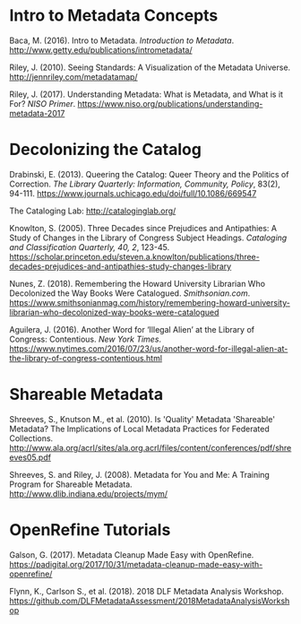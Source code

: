 # Intro to Metadata Concepts

Baca, M. (2016). Intro to Metadata. *Introduction to Metadata*. http://www.getty.edu/publications/intrometadata/

Riley, J. (2010). Seeing Standards: A Visualization of the Metadata Universe. http://jennriley.com/metadatamap/

Riley, J. (2017). Understanding Metadata: What is Metadata, and What is it For? *NISO Primer*. https://www.niso.org/publications/understanding-metadata-2017

# Decolonizing the Catalog

Drabinski, E. (2013). Queering the Catalog: Queer Theory and the Politics of Correction. *The Library Quarterly: Information, Community, Policy*, 83(2), 94-111. https://www.journals.uchicago.edu/doi/full/10.1086/669547

The Cataloging Lab: http://cataloginglab.org/

Knowlton, S. (2005). Three Decades since Prejudices and Antipathies: A Study of Changes in the Library of Congress Subject Headings. *Cataloging and Classification Quarterly, 40, 2*, 123-45. https://scholar.princeton.edu/steven.a.knowlton/publications/three-decades-prejudices-and-antipathies-study-changes-library 

Nunes, Z. (2018). Remembering the Howard University Librarian Who Decolonized the Way Books Were Catalogued. *Smithsonian.com*. https://www.smithsonianmag.com/history/remembering-howard-university-librarian-who-decolonized-way-books-were-catalogued

Aguilera, J. (2016). Another Word for ‘Illegal Alien’ at the Library of Congress: Contentious. *New York Times*. https://www.nytimes.com/2016/07/23/us/another-word-for-illegal-alien-at-the-library-of-congress-contentious.html

# Shareable Metadata

Shreeves, S., Knutson M., et al. (2010). Is 'Quality' Metadata 'Shareable' Metadata? The Implications of Local Metadata Practices for Federated Collections. http://www.ala.org/acrl/sites/ala.org.acrl/files/content/conferences/pdf/shreeves05.pdf

Shreeves, S. and Riley, J. (2008). Metadata for You and Me: A Training Program for Shareable Metadata. http://www.dlib.indiana.edu/projects/mym/

# OpenRefine Tutorials

Galson, G. (2017). Metadata Cleanup Made Easy with OpenRefine. https://padigital.org/2017/10/31/metadata-cleanup-made-easy-with-openrefine/

Flynn, K., Carlson S., et al. (2018). 2018 DLF Metadata Analysis Workshop. https://github.com/DLFMetadataAssessment/2018MetadataAnalysisWorkshop
